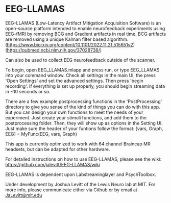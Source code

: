 # EEG-LLAMAS

EEG-LLAMAS (Low-Latency Artifact Mitigation Acquisition Software) is an
open-source platform intended to enable neurofeedback experiments using 
EEG-fMRI by removing BCG and Gradient artifacts in real time. BCG 
artifacts are removed using a unique Kalman filter based algorithm. 
(https://www.biorxiv.org/content/10.1101/2022.11.21.515651v2)
(https://pubmed.ncbi.nlm.nih.gov/37028736/)

Can also be used to collect EEG neurofeedback outside of the scanner.

To begin, open EEG_LLAMAS.mlapp and press run, or type 
EEG_LLAMAS into your command window. Check all settings in the main 
UI, the press 'Open Settings' and set the advanced settings. Then press 
'begin recording'. If everything is set up properly, you should begin 
streaming data in ~10 seconds or so. 

There are a few example postprocessing functions in the 'PostProcessing' 
directory to give you sense of the kind of things you can do with this app. 
But you can design your own functions to meet the needs of your experiment. 
Just create your stimuli functions, and add them to the postprocessing 
folder. Then, they will show up as options in the Setting UI.
Just make sure the header of your funtions follow the format:
[vars, Graph, EEG] = MyFunc(EEG, vars, Graph)

This app is currently optimized to work with 64 channel Braincap MR 
headsets, but can be adapted for other hardware.

For detailed instructions on how to use EEG-LLAMAS, please see the wiki: https://github.com/jalevitt/EEG-LLAMAS/wiki

EEG-LLAMAS is dependent upon Labstreaminglayer and PsychToolbox.

Under development by Joshua Levitt of the Lewis Neuro lab at MIT.
For more info, please communicate either via Github or by email at 
JaLevitt@mit.edu
